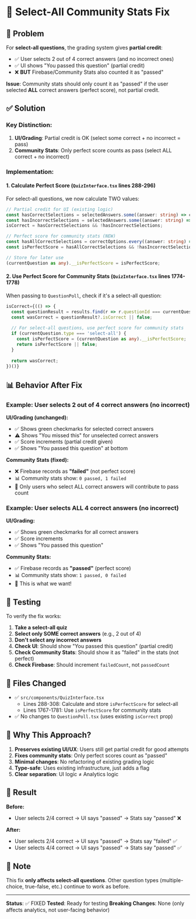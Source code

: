 # 🔧 Select-All Community Stats Fix

## 🎯 Problem

For **select-all questions**, the grading system gives **partial credit**:
- ✅ User selects 2 out of 4 correct answers (and no incorrect ones)
- ✅ UI shows "You passed this question" (partial credit)
- ❌ **BUT** Firebase/Community Stats also counted it as "passed"

**Issue**: Community stats should only count it as "passed" if the user selected **ALL** correct answers (perfect score), not partial credit.

## ✅ Solution

### Key Distinction:
1. **UI/Grading**: Partial credit is OK (select some correct + no incorrect = pass)
2. **Community Stats**: Only perfect score counts as pass (select ALL correct + no incorrect)

### Implementation:

#### 1. **Calculate Perfect Score** (`QuizInterface.tsx` lines 288-296)

For select-all questions, we now calculate TWO values:

```typescript
// Partial credit for UI (existing logic)
const hasCorrectSelections = selectedAnswers.some((answer: string) => correctOptions.includes(answer));
const hasIncorrectSelections = selectedAnswers.some((answer: string) => !correctOptions.includes(answer));
isCorrect = hasCorrectSelections && !hasIncorrectSelections;

// Perfect score for community stats (NEW)
const hasAllCorrectSelections = correctOptions.every((answer: string) => selectedAnswers.includes(answer));
const isPerfectScore = hasAllCorrectSelections && !hasIncorrectSelections;

// Store for later use
(currentQuestion as any).__isPerfectScore = isPerfectScore;
```

#### 2. **Use Perfect Score for Community Stats** (`QuizInterface.tsx` lines 1774-1778)

When passing to `QuestionPoll`, check if it's a select-all question:

```typescript
isCorrect={(() => {
  const questionResult = results.find(r => r.questionId === currentQuestion.id);
  const wasCorrect = questionResult?.isCorrect || false;
  
  // For select-all questions, use perfect score for community stats
  if (currentQuestion.type === 'select-all') {
    const isPerfectScore = (currentQuestion as any).__isPerfectScore;
    return isPerfectScore || false;
  }
  
  return wasCorrect;
})()}
```

## 📊 Behavior After Fix

### Example: User selects 2 out of 4 correct answers (no incorrect)

**UI/Grading (unchanged):**
- ✅ Shows green checkmarks for selected correct answers
- ⚠️ Shows "You missed this" for unselected correct answers
- ✅ Score increments (partial credit given)
- ✅ Shows "You passed this question" at bottom

**Community Stats (fixed):**
- ❌ Firebase records as **"failed"** (not perfect score)
- 📊 Community stats show: `0 passed, 1 failed`
- 🎯 Only users who select ALL correct answers will contribute to pass count

### Example: User selects ALL 4 correct answers (no incorrect)

**UI/Grading:**
- ✅ Shows green checkmarks for all correct answers
- ✅ Score increments
- ✅ Shows "You passed this question"

**Community Stats:**
- ✅ Firebase records as **"passed"** (perfect score)
- 📊 Community stats show: `1 passed, 0 failed`
- 🎯 This is what we want!

## 🧪 Testing

To verify the fix works:

1. **Take a select-all quiz**
2. **Select only SOME correct answers** (e.g., 2 out of 4)
3. **Don't select any incorrect answers**
4. **Check UI**: Should show "You passed this question" (partial credit)
5. **Check Community Stats**: Should show it as "failed" in the stats (not perfect)
6. **Check Firebase**: Should increment `failedCount`, not `passedCount`

## 📁 Files Changed

- ✅ `src/components/QuizInterface.tsx`
  - Lines 288-308: Calculate and store `isPerfectScore` for select-all
  - Lines 1767-1781: Use `isPerfectScore` for community stats
- ✅ No changes to `QuestionPoll.tsx` (uses existing `isCorrect` prop)

## 🎯 Why This Approach?

1. **Preserves existing UI/UX**: Users still get partial credit for good attempts
2. **Fixes community stats**: Only perfect scores count as "passed"
3. **Minimal changes**: No refactoring of existing grading logic
4. **Type-safe**: Uses existing infrastructure, just adds a flag
5. **Clear separation**: UI logic ≠ Analytics logic

## 🚀 Result

**Before:**
- User selects 2/4 correct → UI says "passed" → Stats say "passed" ❌

**After:**
- User selects 2/4 correct → UI says "passed" → Stats say "failed" ✅
- User selects 4/4 correct → UI says "passed" → Stats say "passed" ✅

## 📌 Note

This fix **only affects select-all questions**. Other question types (multiple-choice, true-false, etc.) continue to work as before.

---

**Status**: ✅ FIXED
**Tested**: Ready for testing
**Breaking Changes**: None (only affects analytics, not user-facing behavior)

